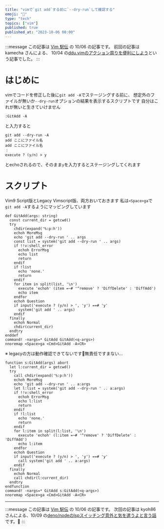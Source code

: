 ```yaml
---
title: "vimで`git add`する前に`--dry-run`して確認する"
emoji: "🐙"
type: "tech"
topics: ["vim"]
published: true
published_at: "2023-10-06 00:00"
---
```


:::message
この記事は [Vim 駅伝](https://vim-jp.org/ekiden/) の 10/06 の記事です。
前回の記事は kamecha さんによる、 10/04 の[ddu.vimのアクション周りを便利にしよう](https://zenn.dev/kamecha/articles/18d244603c85fd)という記事でした。
:::

# はじめに
vimでコードを修正した後に`git add -A`でステージングする前に、
想定外のファイルが無いか`--dry-run`オプションの結果を表示するスクリプトです
自分はこれが無いと生きていけません

```vimscript
:GitAdd -A
```
と入力すると


```
git add --dry-run -A
add ここにファイル名
add ここにファイル名
︙
execute ? (y/n) > y
```
とechoされるので、そのまま`y`を入力するとステージングしてくれます

# スクリプト

Vim9 Script版とLegacy Vimscript版、両方おいておきます
私は`<Space>ga`で`git add -A`するようにマッピングしています

```vimscript:Vim 9script版
def GitAdd(args: string)
  const current_dir = getcwd()
  try
    chdir(expand('%:p:h'))
    echoh MoreMsg
    echo 'git add --dry-run ' .. args
    const list = system('git add --dry-run ' .. args)
    if !!v:shell_error
      echoh ErrorMsg
      echo list
      return
    endif
    if !list
      echo 'none.'
      return
    endif
    for item in split(list, '\n')
      execute 'echoh' (item =~# '^remove' ? 'DiffDelete' : 'DiffAdd')
      echo item
    endfor
    echoh Question
    if input('execute ? (y/n) > ', 'y') ==# 'y'
      system('git add ' .. args)
    endif
  finally
    echoh Normal
    chdir(current_dir)
  endtry
enddef
command! -nargs=* GitAdd GitAdd(<q-args>)
nnoremap <Space>ga <Cmd>GitAdd -A<CR>
```

※ legacyの方は動作確認できてないです🙇無責任ですまない…

```vimscript: Legacy版
function s:GitAdd(args) abort
  let l:current_dir = getcwd()
  try
    call chdir(expand('%:p:h'))
    echoh MoreMsg
    echo 'git add --dry-run ' .. a:args
    let l:list = system('git add --dry-run ' .. a:args)
    if !!v:shell_error
      echoh ErrorMsg
      echo l:list
      return
    endif
    if !l:list
      echo 'none.'
      return
    endif
    for l:item in split(l:list, '\n')
      execute 'echoh' (l:item =~# '^remove' ? 'DiffDelete' : 'DiffAdd')
      echo l:item
    endfor
    echoh Question
    if input('execute ? (y/n) > ', 'y') ==# 'y'
      call system('git add ' .. a:args)
    endif
  finally
    echoh Normal
    call chdir(l:current_dir)
  endtry
endfunction
command! -nargs=* GitAdd s:GitAdd(<q-args>)
nnoremap <Space>ga <Cmd>GitAdd -A<CR>
```

----

:::message
この記事は [Vim 駅伝](https://vim-jp.org/ekiden/) の 10/06 の記事です。
次回の記事は kyoh86 さんによる、10/09 の[deno/nodeのlspスイッチング意外と気を遣うよと言う話](https://zenn.dev/vim_jp/articles/69d26e3f7b0e35)です。🏃
:::

